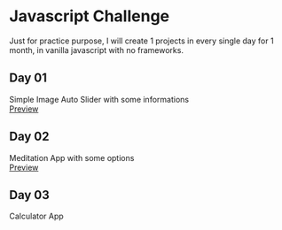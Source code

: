 # Javascript Challenge

Just for practice purpose, I will create 1 projects in every single day for 1 month, in vanilla javascript with no frameworks.

## Day 01

Simple Image Auto Slider with some informations<br>
[Preview](https://logovski.github.io/30-days-30-Javascript-Projects/Day%2001%20-%20Image%20Slider/)

## Day 02

Meditation App with some options<br>
[Preview](https://logovski.github.io/30-days-30-Javascript-Projects/Day%2002%20-%20Meditation%20App/)

## Day 03

Calculator App<br>
